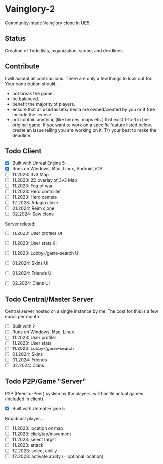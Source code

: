 # Vainglory-2
Community-made Vainglory clone in UE5.

## Status
Creation of Todo lists, organization, scope, and deadlines.

## Contribute
I will accept all contributions.
There are only a few things to look out for. Your contribution should...
- not break the game.
- be balanced.
- benefit the majority of players.
- ensure that all used assets/media are owned/created by you or if free include the license.
- not contain anything (like heroes, maps etc.) that exist 1-to-1 in the original game.
If you want to work on a specific feature listed below, create an issue telling you are working on it.
Try your best to make the deadline.

## Todo Client
- [x] Built with Unreal Engine 5
- [x] Runs on Windows, Mac, Linux, Android, iOS
- [ ] 11.2023: 3v3 Map
- [ ] 11.2023: 2D overlay of 3v3 Map
- [ ] 11.2023: Fog of war
- [ ] 11.2023: Hero controller
- [ ] 11.2023: Hero camera
- [ ] 12.2023: Adagio clone
- [ ] 01.2024: Reim clone
- [ ] 02.2024: Saw clone

Server related:
- [ ] 11.2023: User profiles UI
- [ ] 11.2023: User stats UI
- [ ] 11.2023: Lobby-/game-search UI
- [ ] 01.2024: Skins UI
- [ ] 01.2024: Friends UI
- [ ] 02.2024: Clans UI


## Todo Central/Master Server
Central server hosted on a single instance by me. The cost for this is a few euros per month.
- [ ] Built with ?
- [ ] Runs on Windows, Mac, Linux
- [ ] 11.2023: User profiles 
- [ ] 11.2023: User stats 
- [ ] 11.2023: Lobby-/game-search 
- [ ] 01.2024: Skins 
- [ ] 01.2024: Friends 
- [ ] 02.2024: Clans 
     
## Todo P2P/Game "Server"
P2P (Peer-to-Peer) system by the players, will handle actual games (included in client).
- [x] Built with Unreal Engine 5

Broadcast player...
- [ ] 11.2023: location on map
- [ ] 11.2023: click/tap/movement
- [ ] 11.2023: select target
- [ ] 11.2023: attack
- [ ] 12.2023: select ability
- [ ] 12.2023: activate ability (+ optional location)
